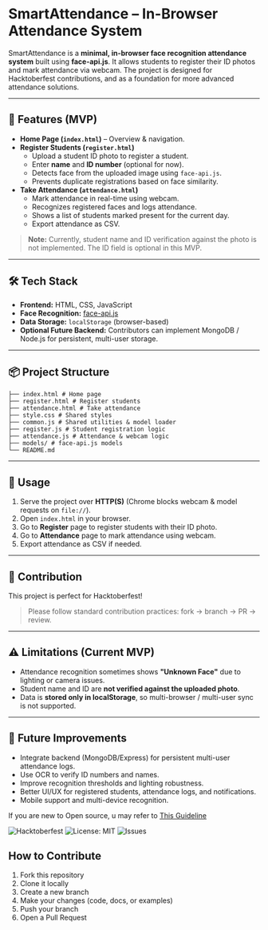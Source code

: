 # SmartAttendance – In-Browser Attendance System

SmartAttendance is a **minimal, in-browser face recognition attendance system** built using **face-api.js**. It allows students to register their ID photos and mark attendance via webcam. The project is designed for Hacktoberfest contributions, and as a foundation for more advanced attendance solutions.

---

## 🚀 Features (MVP)

- **Home Page (`index.html`)** – Overview & navigation.  
- **Register Students (`register.html`)**  
  - Upload a student ID photo to register a student.  
  - Enter **name** and **ID number** (optional for now).  
  - Detects face from the uploaded image using `face-api.js`.  
  - Prevents duplicate registrations based on face similarity.  
- **Take Attendance (`attendance.html`)**  
  - Mark attendance in real-time using webcam.  
  - Recognizes registered faces and logs attendance.  
  - Shows a list of students marked present for the current day.  
  - Export attendance as CSV.  

> **Note:** Currently, student name and ID verification against the photo is not implemented. The ID field is optional in this MVP.  

---

## 🛠 Tech Stack

- **Frontend:** HTML, CSS, JavaScript  
- **Face Recognition:** [face-api.js](https://github.com/justadudewhohacks/face-api.js)  
- **Data Storage:** `localStorage` (browser-based)  
- **Optional Future Backend:** Contributors can implement MongoDB / Node.js for persistent, multi-user storage.

---

## 📦 Project Structure

```
├── index.html # Home page
├── register.html # Register students
├── attendance.html # Take attendance
├── style.css # Shared styles
├── common.js # Shared utilities & model loader
├── register.js # Student registration logic
├── attendance.js # Attendance & webcam logic
├── models/ # face-api.js models
└── README.md
```

---

## 📝 Usage

1. Serve the project over **HTTP(S)** (Chrome blocks webcam & model requests on `file://`).  
2. Open `index.html` in your browser.  
3. Go to **Register** page to register students with their ID photo.  
4. Go to **Attendance** page to mark attendance using webcam.  
5. Export attendance as CSV if needed.  

---

## 🤝 Contribution

This project is perfect for Hacktoberfest!  

> Please follow standard contribution practices: fork → branch → PR → review.

---

## ⚠️ Limitations (Current MVP)

- Attendance recognition sometimes shows **"Unknown Face"** due to lighting or camera issues.  
- Student name and ID are **not verified against the uploaded photo**.  
- Data is **stored only in localStorage**, so multi-browser / multi-user sync is not supported.  

---

## 🎯 Future Improvements

- Integrate backend (MongoDB/Express) for persistent multi-user attendance logs.  
- Use OCR to verify ID numbers and names.  
- Improve recognition thresholds and lighting robustness.  
- Better UI/UX for registered students, attendance logs, and notifications.  
- Mobile support and multi-device recognition.


If you are new to Open source, u may refer to [This Guideline](https://medium.com/@saumyayadav213/kickstart-your-open-source-journey-with-gssoc-no-experience-needed-39f5934418a0)

![Hacktoberfest](https://img.shields.io/badge/Hacktoberfest-2025-blue)
![License: MIT](https://img.shields.io/badge/License-MIT-green)
![Issues](https://img.shields.io/github/issues/saumyayadav25/hacktoberfest)
## How to Contribute

1. Fork this repository
2. Clone it locally
3. Create a new branch
4. Make your changes (code, docs, or examples)
5. Push your branch
6. Open a Pull Request
